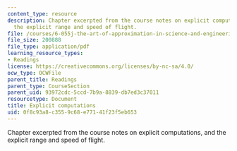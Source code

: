 ```yaml
---
content_type: resource
description: Chapter excerpted from the course notes on explicit computations, and
  the explicit range and speed of flight.
file: /courses/6-055j-the-art-of-approximation-in-science-and-engineering-spring-2008/0f8c93a8c3559c68e77141f23f5eb653_mar19.pdf
file_size: 200888
file_type: application/pdf
learning_resource_types:
- Readings
license: https://creativecommons.org/licenses/by-nc-sa/4.0/
ocw_type: OCWFile
parent_title: Readings
parent_type: CourseSection
parent_uid: 93972cdc-5ccd-7b9a-8839-db7ed3c37011
resourcetype: Document
title: Explicit computations
uid: 0f8c93a8-c355-9c68-e771-41f23f5eb653
---
```

Chapter excerpted from the course notes on explicit computations, and the explicit range and speed of flight.
